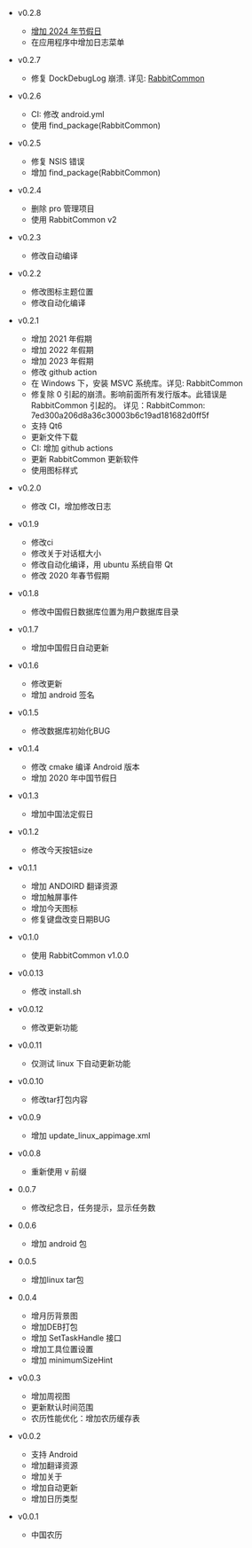 - v0.2.8
  + [增加 2024 年节假日](https://www.gov.cn/zhengce/content/202310/content_6911527.htm)
  + 在应用程序中增加日志菜单

- v0.2.7
  + 修复 DockDebugLog 崩溃. 详见: [RabbitCommon](https://github.com/KangLin/RabbitCommon/commit/af2e434e39af35876113436ead2a946efcf74199)

- v0.2.6
  + CI: 修改 android.yml
  + 使用 find_package(RabbitCommon)

- v0.2.5
  + 修复 NSIS 错误
  + 增加 find_package(RabbitCommon)

- v0.2.4
  + 删除 pro 管理项目
  + 使用 RabbitCommon v2

- v0.2.3
  + 修改自动编译

- v0.2.2
  + 修改图标主题位置
  + 修改自动化编译

- v0.2.1
  + 增加 2021 年假期
  + 增加 2022 年假期
  + 增加 2023 年假期
  + 修改 github action
  + 在 Windows 下，安装 MSVC 系统库。详见: RabbitCommon
  + 修复除 0 引起的崩溃。影响前面所有发行版本。此错误是 RabbitCommon 引起的。
    详见：RabbitCommon: 7ed300a206d8a36c30003b6c19ad181682d0ff5f
  + 支持 Qt6
  + 更新文件下载
  + CI: 增加 github actions
  + 更新 RabbitCommon 更新软件
  + 使用图标样式

- v0.2.0
  + 修改 CI，增加修改日志

- v0.1.9
  + 修改ci
  + 修改关于对话框大小
  + 修改自动化编译，用 ubuntu 系统自带 Qt
  + 修改 2020 年春节假期

- v0.1.8
  + 修改中国假日数据库位置为用户数据库目录

- v0.1.7
  + 增加中国假日自动更新

- v0.1.6
  + 修改更新
  + 增加 android 签名

- v0.1.5
  + 修改数据库初始化BUG

- v0.1.4
  + 修改 cmake 编译 Android 版本
  + 增加 2020 年中国节假日

- v0.1.3
  + 增加中国法定假日

- v0.1.2
  + 修改今天按钮size

- v0.1.1
  + 增加 ANDOIRD 翻译资源
  + 增加触屏事件
  + 增加今天图标
  + 修复键盘改变日期BUG

- v0.1.0
  + 使用 RabbitCommon v1.0.0

- v0.0.13
  + 修改 install.sh

- v0.0.12
  + 修改更新功能

- v0.0.11
  + 仅测试 linux 下自动更新功能

- v0.0.10
  + 修改tar打包内容
  
- v0.0.9
  + 增加 update_linux_appimage.xml

- v0.0.8
  + 重新使用 v 前缀

- 0.0.7
  + 修改纪念日，任务提示，显示任务数
  
- 0.0.6
  + 增加 android 包
  
- 0.0.5
  + 增加linux tar包
  
- 0.0.4
  + 增月历背景图
  + 增加DEB打包
  + 增加 SetTaskHandle 接口
  + 增加工具位置设置
  + 增加 minimumSizeHint 
  
- v0.0.3
  + 增加周视图
  + 更新默认时间范围
  + 农历性能优化：增加农历缓存表

- v0.0.2
  + 支持 Android
  + 增加翻译资源
  + 增加关于
  + 增加自动更新
  + 增加日历类型
  
- v0.0.1
  - 中国农历
